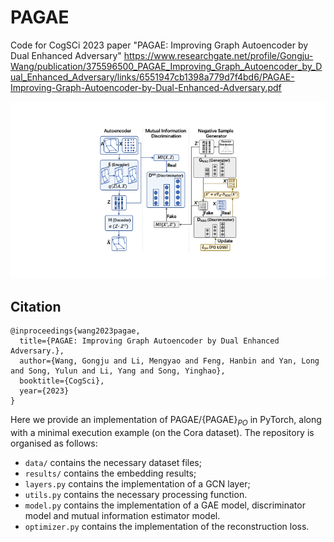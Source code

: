 # PAGAE
Code for CogSCi 2023 paper "PAGAE: Improving Graph Autoencoder by Dual Enhanced Adversary"
https://www.researchgate.net/profile/Gongju-Wang/publication/375596500_PAGAE_Improving_Graph_Autoencoder_by_Dual_Enhanced_Adversary/links/6551947cb1398a779d7f4bd6/PAGAE-Improving-Graph-Autoencoder-by-Dual-Enhanced-Adversary.pdf

![model](./img/model.png)

## Citation
```
@inproceedings{wang2023pagae,
  title={PAGAE: Improving Graph Autoencoder by Dual Enhanced Adversary.},
  author={Wang, Gongju and Li, Mengyao and Feng, Hanbin and Yan, Long and Song, Yulun and Li, Yang and Song, Yinghao},
  booktitle={CogSci},
  year={2023}
}
```

Here we provide an implementation of PAGAE/{PAGAE}$_{PO}$ in PyTorch, along with a minimal execution example (on the Cora dataset). The repository is organised as follows:
- `data/` contains the necessary dataset files;
- `results/` contains the embedding results;
- `layers.py` contains the implementation of a GCN layer;
- `utils.py` contains the necessary processing function.
- `model.py` contains the implementation of a GAE model, discriminator model and mutual information estimator model.
- `optimizer.py` contains the implementation of the reconstruction loss.

